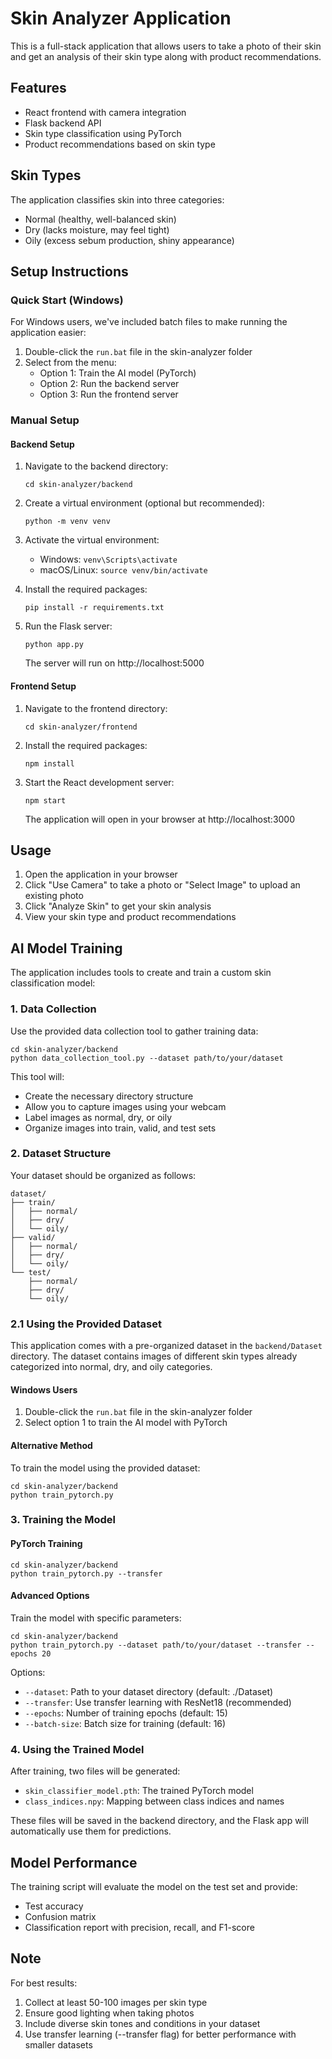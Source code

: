 # Skin Analyzer Application

This is a full-stack application that allows users to take a photo of their skin and get an analysis of their skin type along with product recommendations.

## Features

- React frontend with camera integration
- Flask backend API
- Skin type classification using PyTorch
- Product recommendations based on skin type

## Skin Types

The application classifies skin into three categories:
- Normal (healthy, well-balanced skin)
- Dry (lacks moisture, may feel tight)
- Oily (excess sebum production, shiny appearance)

## Setup Instructions

### Quick Start (Windows)

For Windows users, we've included batch files to make running the application easier:

1. Double-click the `run.bat` file in the skin-analyzer folder
2. Select from the menu:
   - Option 1: Train the AI model (PyTorch)
   - Option 2: Run the backend server
   - Option 3: Run the frontend server

### Manual Setup

#### Backend Setup

1. Navigate to the backend directory:
   ```
   cd skin-analyzer/backend
   ```

2. Create a virtual environment (optional but recommended):
   ```
   python -m venv venv
   ```

3. Activate the virtual environment:
   - Windows: `venv\Scripts\activate`
   - macOS/Linux: `source venv/bin/activate`

4. Install the required packages:
   ```
   pip install -r requirements.txt
   ```

5. Run the Flask server:
   ```
   python app.py
   ```
   The server will run on http://localhost:5000

#### Frontend Setup

1. Navigate to the frontend directory:
   ```
   cd skin-analyzer/frontend
   ```

2. Install the required packages:
   ```
   npm install
   ```

3. Start the React development server:
   ```
   npm start
   ```
   The application will open in your browser at http://localhost:3000

## Usage

1. Open the application in your browser
2. Click "Use Camera" to take a photo or "Select Image" to upload an existing photo
3. Click "Analyze Skin" to get your skin analysis
4. View your skin type and product recommendations

## AI Model Training

The application includes tools to create and train a custom skin classification model:

### 1. Data Collection

Use the provided data collection tool to gather training data:

```
cd skin-analyzer/backend
python data_collection_tool.py --dataset path/to/your/dataset
```

This tool will:
- Create the necessary directory structure
- Allow you to capture images using your webcam
- Label images as normal, dry, or oily
- Organize images into train, valid, and test sets

### 2. Dataset Structure

Your dataset should be organized as follows:

```
dataset/
├── train/
│   ├── normal/
│   ├── dry/
│   └── oily/
├── valid/
│   ├── normal/
│   ├── dry/
│   └── oily/
└── test/
    ├── normal/
    ├── dry/
    └── oily/
```

### 2.1 Using the Provided Dataset

This application comes with a pre-organized dataset in the `backend/Dataset` directory. The dataset contains images of different skin types already categorized into normal, dry, and oily categories.

#### Windows Users

1. Double-click the `run.bat` file in the skin-analyzer folder
2. Select option 1 to train the AI model with PyTorch

#### Alternative Method

To train the model using the provided dataset:

```
cd skin-analyzer/backend
python train_pytorch.py
```

### 3. Training the Model

#### PyTorch Training

```
cd skin-analyzer/backend
python train_pytorch.py --transfer
```

#### Advanced Options

Train the model with specific parameters:

```
cd skin-analyzer/backend
python train_pytorch.py --dataset path/to/your/dataset --transfer --epochs 20
```

Options:
- `--dataset`: Path to your dataset directory (default: ./Dataset)
- `--transfer`: Use transfer learning with ResNet18 (recommended)
- `--epochs`: Number of training epochs (default: 15)
- `--batch-size`: Batch size for training (default: 16)

### 4. Using the Trained Model

After training, two files will be generated:
- `skin_classifier_model.pth`: The trained PyTorch model
- `class_indices.npy`: Mapping between class indices and names

These files will be saved in the backend directory, and the Flask app will automatically use them for predictions.

## Model Performance

The training script will evaluate the model on the test set and provide:
- Test accuracy
- Confusion matrix
- Classification report with precision, recall, and F1-score

## Note

For best results:
1. Collect at least 50-100 images per skin type
2. Ensure good lighting when taking photos
3. Include diverse skin tones and conditions in your dataset
4. Use transfer learning (--transfer flag) for better performance with smaller datasets